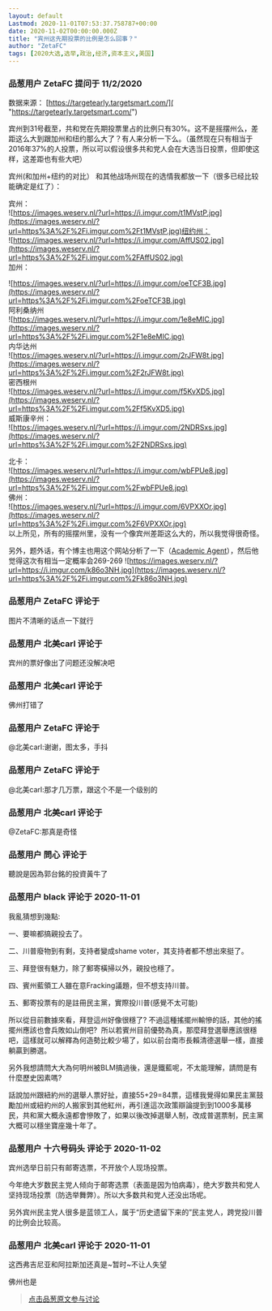 ```yaml
---
layout: default
Lastmod: 2020-11-01T07:53:37.758787+00:00
date: 2020-11-02T00:00:00.000Z
title: "宾州这先期投票的比例是怎么回事？"
author: "ZetaFC"
tags: [2020大选,选举,政治,经济,资本主义,美国]
---
```



### 品葱用户 **ZetaFC** 提问于 11/2/2020
    
数据来源： [https://targetearly.targetsmart.com/]( "https://targetearly.targetsmart.com/")  
  
宾州到31号截至，共和党在先期投票里占的比例只有30%。这不是摇摆州么，差距这么大到跟加州和纽约那么大了？有人来分析一下么。（虽然现在只有相当于2016年37%的人投票，所以可以假设很多共和党人会在大选当日投票，但即使这样，这差距也有些大吧）  
  
宾州(和加州+纽约的对比） 和其他战场州现在的选情我都放一下（很多已经比较能确定是红了）：  
  
宾州：  
![https://images.weserv.nl/?url=https://i.imgur.com/t1MVstP.jpg](https://images.weserv.nl/?url=https%3A%2F%2Fi.imgur.com%2Ft1MVstP.jpg)纽约州：  
![https://images.weserv.nl/?url=https://i.imgur.com/AffUS02.jpg](https://images.weserv.nl/?url=https%3A%2F%2Fi.imgur.com%2FAffUS02.jpg)  
加州：  
  
![https://images.weserv.nl/?url=https://i.imgur.com/oeTCF3B.jpg](https://images.weserv.nl/?url=https%3A%2F%2Fi.imgur.com%2FoeTCF3B.jpg)  
阿利桑纳州  
![https://images.weserv.nl/?url=https://i.imgur.com/1e8eMIC.jpg](https://images.weserv.nl/?url=https%3A%2F%2Fi.imgur.com%2F1e8eMIC.jpg)  
内华达州  
![https://images.weserv.nl/?url=https://i.imgur.com/2rJFW8t.jpg](https://images.weserv.nl/?url=https%3A%2F%2Fi.imgur.com%2F2rJFW8t.jpg)  
密西根州  
![https://images.weserv.nl/?url=https://i.imgur.com/f5KvXD5.jpg](https://images.weserv.nl/?url=https%3A%2F%2Fi.imgur.com%2Ff5KvXD5.jpg)  
威斯康辛州：  
![https://images.weserv.nl/?url=https://i.imgur.com/2NDRSxs.jpg](https://images.weserv.nl/?url=https%3A%2F%2Fi.imgur.com%2F2NDRSxs.jpg)  
  
北卡：  
![https://images.weserv.nl/?url=https://i.imgur.com/wbFPUe8.jpg](https://images.weserv.nl/?url=https%3A%2F%2Fi.imgur.com%2FwbFPUe8.jpg)  
佛州：  
![https://images.weserv.nl/?url=https://i.imgur.com/6VPXXOr.jpg](https://images.weserv.nl/?url=https%3A%2F%2Fi.imgur.com%2F6VPXXOr.jpg)  
以上所见，所有的摇摆州里，没有一个像宾州差距这么大的，所以我觉得很奇怪。  
  
另外，题外话，有个博主也用这个网站分析了一下（[Academic Agent]( "https://www.youtube.com/watch?v=k4LlAizAtCA")），然后他觉得这次有相当一定概率会269-269  
![https://images.weserv.nl/?url=https://i.imgur.com/k86o3NH.jpg](https://images.weserv.nl/?url=https%3A%2F%2Fi.imgur.com%2Fk86o3NH.jpg)
    
                

### 品葱用户 **ZetaFC** 评论于 
        
图片不清晰的话点一下就行
        
                

### 品葱用户 **北美carl** 评论于 
        
宾州的票好像出了问题还没解决吧
        
                

### 品葱用户 **北美carl** 评论于 
        
佛州打错了
        
                

### 品葱用户 **ZetaFC** 评论于 
        
@北美carl:谢谢，图太多，手抖
        
                

### 品葱用户 **ZetaFC** 评论于 
        
@北美carl:那才几万票，跟这个不是一个级别的
        
                

### 品葱用户 **北美carl** 评论于 
        
@ZetaFC:那真是奇怪
        
                

### 品葱用户 **問心** 评论于 
        
聽說是因為郭台銘的投資黃牛了
        
                

### 品葱用户 **black** 评论于 2020-11-01
        
我亂猜想到幾點:  
  
一、要嘛都搞親投去了。  
  
二、川普廢物到有剩，支持者變成shame voter，其支持者都不想出來挺了。  
  
三、拜登很有魅力，除了郵寄橫掃以外，親投也穩了。  
  
四、賓州藍領工人雖在意Fracking議題，但不想支持川普。  
  
五、郵寄投票有的是註冊民主黨，實際投川普(感覺不太可能)  
  
所以從目前數據來看，拜登這州好像很穩了? 不過這種搖擺州輸慘的話，其他的搖擺州應該也會兵敗如山倒吧?  所以若賓州目前優勢為真，那麼拜登選舉應該很穩吧，這樣就可以解釋為何造勢比較少場了，如以前台南市長賴清德選舉一樣，直接躺贏到勝選。  
  
另外我想請問大大為何明州被BLM搞過後，還是鐵藍呢，不太能理解，請問是有什麼歷史因素嗎?  
  
話說加州跟紐約州的選舉人票好扯，直接55+29=84票，這樣我覺得如果民主黨鼓勵加州或紐約州的人搬家到其他紅州，再引進這次政策辯論提到到1000多萬移民，共和黨大概永遠都會慘敗了，如果以後改掉選舉人制，改成普選票制，民主黨大概可以穩坐寶座幾十年了。
        
                

### 品葱用户 **十六号码头** 评论于 2020-11-02
        
宾州选举日前只有邮寄选票，不开放个人现场投票。  
  
今年绝大岁数民主党人倾向于邮寄选票（表面是因为怕病毒），绝大岁数共和党人坚持现场投票（防选举舞弊）。所以大多数共和党人还没出场呢。  
  
另外宾州民主党人很多是蓝领工人，属于“历史遗留下来的”民主党人，跨党投川普的比例会比较高。
        
                

### 品葱用户 **北美carl** 评论于 2020-11-01
        
这西弗吉尼亚和阿拉斯加还真是~暂时~不让人失望  
  
佛州也是
        
                





> [点击品葱原文参与讨论](https://pincong.rocks/question/32939)

